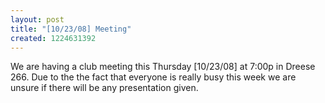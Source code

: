 ```yaml
---
layout: post
title: "[10/23/08] Meeting"
created: 1224631392
---
```

We are having a club meeting this Thursday [10/23/08] at 7:00p in Dreese 266. Due to the the fact that everyone is really busy this week we are unsure if there will be any presentation given. 
